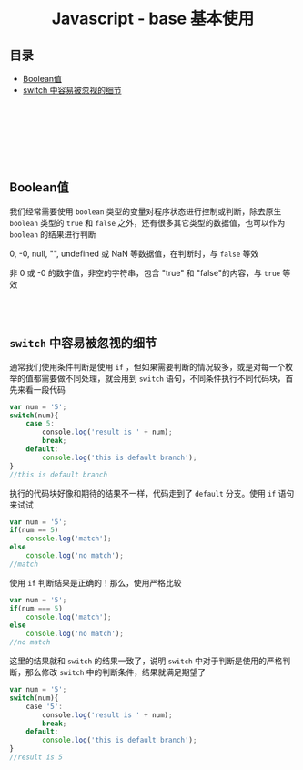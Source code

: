 # <div align="center">Javascript - base 基本使用</center>

## 目录

- [Boolean值](#Boolean值)
- [switch 中容易被忽视的细节](#user-content-switch-中容易被忽视的细节)

<br><br><br><br><br><br>

## Boolean值

我们经常需要使用 `boolean` 类型的变量对程序状态进行控制或判断，除去原生 `boolean` 类型的 `true` 和 `false` 之外，还有很多其它类型的数据值，也可以作为 `boolean` 的结果进行判断

0, -0, null, "", undefined 或 NaN 等数据值，在判断时，与 `false` 等效

非 0 或 -0 的数字值，非空的字符串，包含 "true" 和 "false"的内容，与 `true` 等效

<br><br>

## `switch` 中容易被忽视的细节

通常我们使用条件判断是使用 `if` ，但如果需要判断的情况较多，或是对每一个枚举的值都需要做不同处理，就会用到 `switch` 语句，不同条件执行不同代码块，首先来看一段代码

```js
var num = '5';
switch(num){
    case 5:
        console.log('result is ' + num);
        break;
    default:
        console.log('this is default branch');
}
//this is default branch
```

执行的代码块好像和期待的结果不一样，代码走到了 `default` 分支。使用 `if` 语句来试试

```js
var num = '5';
if(num == 5)
    console.log('match');
else
    console.log('no match');
//match
```

使用 `if` 判断结果是正确的！那么，使用严格比较

```js
var num = '5';
if(num === 5)
    console.log('match');
else
    console.log('no match');
//no match
```

这里的结果就和 `switch` 的结果一致了，说明 `switch` 中对于判断是使用的严格判断，那么修改 `switch` 中的判断条件，结果就满足期望了

```js
var num = '5';
switch(num){
    case '5':
        console.log('result is ' + num);
        break;
    default:
        console.log('this is default branch');
}
//result is 5
```

<br><br>

